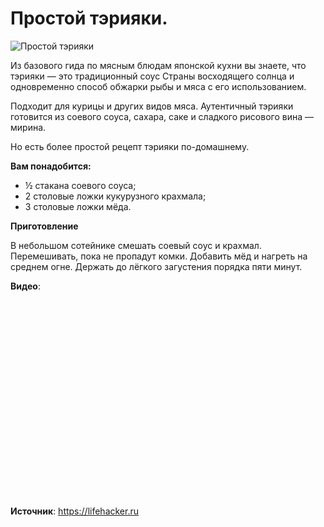 # Простой тэрияки.
![Простой тэрияки](/images/Kulinar/Sous/teriyaki.jpg 'Простой тэрияки')

Из базового гида по мясным блюдам японской кухни вы знаете, что тэрияки — это традиционный соус Страны восходящего солнца и одновременно способ обжарки рыбы и мяса с его использованием.

Подходит для курицы и других видов мяса. Аутентичный тэрияки готовится из соевого соуса, сахара, саке и сладкого рисового вина — мирина.

Но есть более простой рецепт тэрияки по-домашнему.

**Вам понадобится:**

- ½ стакана соевого соуса;
- 2 столовые ложки кукурузного крахмала;
- 3 столовые ложки мёда.

**Приготовление**

В небольшом сотейнике смешать соевый соус и крахмал. Перемешивать, пока не пропадут комки. Добавить мёд и нагреть на среднем огне. Держать до лёгкого загустения порядка пяти минут.

**Видео**:

<div class="youtube" id="i6vcnvqxw1A" style="width: 560px; height: 315px;"></div>

**Источник**: https://lifehacker.ru
